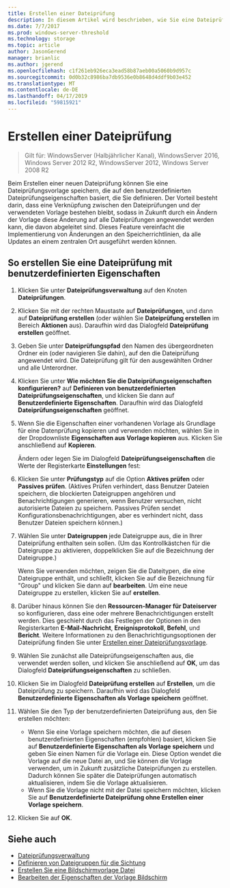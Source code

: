 ```yaml
---
title: Erstellen einer Dateiprüfung
description: In diesem Artikel wird beschrieben, wie Sie eine Dateiprüfung erstellen
ms.date: 7/7/2017
ms.prod: windows-server-threshold
ms.technology: storage
ms.topic: article
author: JasonGerend
manager: brianlic
ms.author: jgerend
ms.openlocfilehash: c1f261eb926eca3ead58b87aeb00a5060b9d957c
ms.sourcegitcommit: 0d0b32c8986ba7db9536e0b8648d4ddf9b03e452
ms.translationtype: MT
ms.contentlocale: de-DE
ms.lasthandoff: 04/17/2019
ms.locfileid: "59815921"
---
```

# <a name="create-a-file-screen"></a>Erstellen einer Dateiprüfung

> Gilt für: WindowsServer (Halbjährlicher Kanal), WindowsServer 2016, Windows Server 2012 R2, WindowsServer 2012, Windows Server 2008 R2

Beim Erstellen einer neuen Dateiprüfung können Sie eine Dateiprüfungsvorlage speichern, die auf den benutzerdefinierten Dateiprüfungseigenschaften basiert, die Sie definieren. Der Vorteil besteht darin, dass eine Verknüpfung zwischen den Dateiprüfungen und der verwendeten Vorlage bestehen bleibt, sodass in Zukunft durch ein Ändern der Vorlage diese Änderung auf alle Dateiprüfungen angewendet werden kann, die davon abgeleitet sind. Dieses Feature vereinfacht die Implementierung von Änderungen an den Speicherrichtlinien, da alle Updates an einem zentralen Ort ausgeführt werden können.

## <a name="to-create-a-file-screen-with-custom-properties"></a>So erstellen Sie eine Dateiprüfung mit benutzerdefinierten Eigenschaften

1.  Klicken Sie unter **Dateiprüfungsverwaltung** auf den Knoten **Dateiprüfungen**.

2.  Klicken Sie mit der rechten Maustaste auf **Dateiprüfungen,** und dann auf **Dateiprüfung erstellen** (oder wählen Sie **Dateiprüfung erstellen** im Bereich **Aktionen** aus). Daraufhin wird das Dialogfeld **Dateiprüfung erstellen** geöffnet.

3.  Geben Sie unter **Dateiprüfungspfad** den Namen des übergeordneten Ordner ein (oder navigieren Sie dahin), auf den die Dateiprüfung angewendet wird. Die Dateiprüfung gilt für den ausgewählten Ordner und alle Unterordner.

4.  Klicken Sie unter **Wie möchten Sie die Dateiprüfungseigenschaften konfigurieren?** auf **Definieren von benutzerdefinierten Dateiprüfungseigenschaften**, und klicken Sie dann auf **Benutzerdefinierte Eigenschaften**. Daraufhin wird das Dialogfeld **Dateiprüfungseigenschaften** geöffnet.

5.  Wenn Sie die Eigenschaften einer vorhandenen Vorlage als Grundlage für eine Datenprüfung kopieren und verwenden möchten, wählen Sie in der Dropdownliste **Eigenschaften aus Vorlage kopieren** aus. Klicken Sie anschließend auf **Kopieren**.

    Ändern oder legen Sie im Dialogfeld **Dateiprüfungseigenschaften** die Werte der Registerkarte **Einstellungen** fest:

6.  Klicken Sie unter **Prüfungstyp** auf die Option **Aktives prüfen** oder **Passives prüfen**. (Aktives Prüfen verhindert, dass Benutzer Dateien speichern, die blockierten Dateigruppen angehören und Benachrichtigungen generieren, wenn Benutzer versuchen, nicht autorisierte Dateien zu speichern. Passives Prüfen sendet Konfigurationsbenachrichtigungen, aber es verhindert nicht, dass Benutzer Dateien speichern können.)

7.  Wählen Sie unter **Dateigruppen** jede Dateigruppe aus, die in Ihrer Dateiprüfung enthalten sein sollen. (Um das Kontrollkästchen für die Dateigruppe zu aktivieren, doppelklicken Sie auf die Bezeichnung der Dateigruppe.)

    Wenn Sie verwenden möchten, zeigen Sie die Dateitypen, die eine Dateigruppe enthält, und schließt, klicken Sie auf die Bezeichnung für "Group" und klicken Sie dann auf **bearbeiten**. Um eine neue Dateigruppe zu erstellen, klicken Sie auf **erstellen**.

8.  Darüber hinaus können Sie den **Ressourcen-Manager für Dateiserver** so konfigurieren, dass eine oder mehrere Benachrichtigungen erstellt werden. Dies geschieht durch das Festlegen der Optionen in den Registerkarten **E-Mail-Nachricht**, **Ereignisprotokoll**, **Befehl**, und **Bericht**. Weitere Informationen zu den Benachrichtigungsoptionen der Dateiprüfung finden Sie unter [Erstellen einer Dateiprüfungsvorlage](create-file-screen-template.md).

9.  Wählen Sie zunächst alle Dateiprüfungseigenschaften aus, die verwendet werden sollen, und klicken Sie anschließend auf **OK**, um das Dialogfeld **Dateiprüfungseigenschaften** zu schließen.

10. Klicken Sie im Dialogfeld **Dateiprüfung erstellen** auf **Erstellen**, um die Dateiprüfung zu speichern. Daraufhin wird das Dialogfeld **Benutzerdefinierte Eigenschaften als Vorlage speichern** geöffnet.

11. Wählen Sie den Typ der benutzerdefinierten Dateiprüfung aus, den Sie erstellen möchten:

    -   Wenn Sie eine Vorlage speichern möchten, die auf diesen benutzerdefinierten Eigenschaften (empfohlen) basiert, klicken Sie auf **Benutzerdefinierte Eigenschaften als Vorlage speichern** und geben Sie einen Namen für die Vorlage ein. Diese Option wendet die Vorlage auf die neue Datei an, und Sie können die Vorlage verwenden, um in Zukunft zusätzliche Dateiprüfungen zu erstellen. Dadurch können Sie später die Dateiprüfungen automatisch aktualisieren, indem Sie die Vorlage aktualisieren.
    -   Wenn Sie die Vorlage nicht mit der Datei speichern möchten, klicken Sie auf **Benutzerdefinierte Dateiprüfung ohne Erstellen einer Vorlage speichern**.

12. Klicken Sie auf **OK**.

## <a name="see-also"></a>Siehe auch

-   [Dateiprüfungsverwaltung](file-screening-management.md)
-   [Definieren von Dateigruppen für die Sichtung](define-file-groups-for-screening.md)
-   [Erstellen Sie eine Bildschirmvorlage Datei](create-file-screen-template.md)
-   [Bearbeiten der Eigenschaften der Vorlage Bildschirm](edit-file-screen-template-properties.md)


